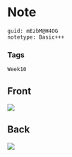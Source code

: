 # Note
```
guid: mEzbM@H4OG
notetype: Basic+++
```

### Tags
```
Week10
```

## Front
<img src="paste-aa06e878c1291d201eff18ca513caef6009f7172.jpg">

## Back
<img src="paste-0fc9f8aec31d707632df94bb6940591dd0054fe9.jpg">
